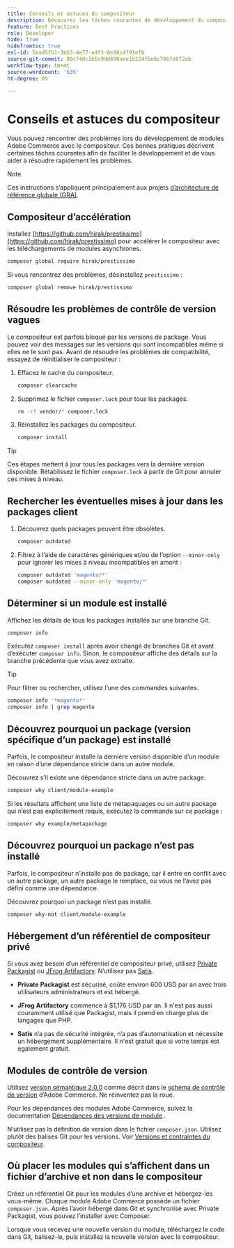 ```yaml
---
title: Conseils et astuces du compositeur
description: Découvrez les tâches courantes de développement du compositeur et des conseils pour résoudre rapidement les problèmes.
feature: Best Practices
role: Developer
hide: true
hidefromtoc: true
exl-id: 5ead5fb1-3bb3-4e77-a4f1-8e10c4f91efb
source-git-commit: 80cf4dc2b5c9dd690aee1b224fbe6c766fe8f2ab
workflow-type: tm+mt
source-wordcount: '535'
ht-degree: 0%

---
```


# Conseils et astuces du compositeur

Vous pouvez rencontrer des problèmes lors du développement de modules Adobe Commerce avec le compositeur. Ces bonnes pratiques décrivent certaines tâches courantes afin de faciliter le développement et de vous aider à résoudre rapidement les problèmes.

>[!NOTE]
>
>Ces instructions s’appliquent principalement aux projets [d’architecture de référence globale (GRA)](../overview.md).

## Compositeur d’accélération

Installez [https://github.com/hirak/prestissimo](https://github.com/hirak/prestissimo) pour accélérer le compositeur avec les téléchargements de modules asynchrones.

```bash
composer global require hirak/prestissimo
```

Si vous rencontrez des problèmes, désinstallez `prestissimo` :

```bash
composer global remove hirak/prestissimo
```

## Résoudre les problèmes de contrôle de version vagues

Le compositeur est parfois bloqué par les versions de package. Vous pouvez voir des messages sur les versions qui sont incompatibles même si elles ne le sont pas. Avant de résoudre les problèmes de compatibilité, essayez de réinitialiser le compositeur :

1. Effacez le cache du compositeur.

   ```bash
   composer clearcache
   ```

1. Supprimez le fichier `composer.lock` pour tous les packages.

   ```bash
   rm -rf vendor/* composer.lock
   ```

1. Réinstallez les packages du compositeur.

   ```bash
   composer install
   ```

>[!TIP]
>
>Ces étapes mettent à jour tous les packages vers la dernière version disponible. Rétablissez le fichier `composer.lock` à partir de Git pour annuler ces mises à niveau.

## Rechercher les éventuelles mises à jour dans les packages client

1. Découvrez quels packages peuvent être obsolètes.

   ```bash
   composer outdated
   ```

1. Filtrez à l’aide de caractères génériques et/ou de l’option `--minor-only` pour ignorer les mises à niveau incompatibles en amont :

   ```bash
   composer outdated 'magento/*'
   composer outdated --minor-only 'magento/*'
   ```

## Déterminer si un module est installé

Affichez les détails de tous les packages installés sur une branche Git.

```bash
composer info
```

Exécutez `composer install` après avoir changé de branches Git et avant d’exécuter `composer info`. Sinon, le compositeur affiche des détails sur la branche précédente que vous avez extraite.

>[!TIP]
>
>Pour filtrer ou rechercher, utilisez l’une des commandes suivantes.
>
>```bash
>composer info '*magento*'
>composer info | grep magento
>```

## Découvrez pourquoi un package (version spécifique d’un package) est installé

Parfois, le compositeur installe la dernière version disponible d’un module en raison d’une dépendance stricte dans un autre module.

Découvrez s’il existe une dépendance stricte dans un autre package.

```bash
composer why client/module-example
```

Si les résultats affichent une liste de métapaquages ou un autre package qui n’est pas explicitement requis, exécutez la commande sur ce package :

```bash
composer why example/metapackage
```

## Découvrez pourquoi un package n’est pas installé

Parfois, le compositeur n’installe pas de package, car il entre en conflit avec un autre package, un autre package le remplace, ou vous ne l’avez pas défini comme une dépendance.

Découvrez pourquoi un package n’est pas installé.

```bash
composer why-not client/module-example
```

## Hébergement d’un référentiel de compositeur privé

Si vous avez besoin d’un référentiel de compositeur privé, utilisez [Private Packagist](https://packagist.com/) ou [JFrog Artifactory](https://jfrog.com/integration/php-composer-repository/). N’utilisez pas [Satis](https://github.com/composer/satis).

- **Private Packagist** est sécurisé, coûte environ 600 USD par an avec trois utilisateurs administrateurs et est hébergé.

- **JFrog Artifactory** commence à $1,176 USD par an. Il n&#39;est pas aussi couramment utilisé que Packagist, mais il prend en charge plus de langages que PHP.

- **Satis** n’a pas de sécurité intégrée, n’a pas d’automatisation et nécessite un hébergement supplémentaire. Il n&#39;est gratuit que si votre temps est également gratuit.

## Modules de contrôle de version

Utilisez [ version sémantique 2.0.0](https://semver.org/spec/v2.0.0.html) comme décrit dans le [schéma de contrôle de version](https://developer.adobe.com/commerce/php/development/versioning/) d’Adobe Commerce. Ne réinventez pas la roue.

Pour les dépendances des modules Adobe Commerce, suivez la documentation [Dépendances des versions de module](https://developer.adobe.com/commerce/php/development/versioning/dependencies/) .

N’utilisez pas la définition de version dans le fichier `composer.json`. Utilisez plutôt des balises Git pour les versions. Voir [Versions et contraintes du compositeur](https://getcomposer.org/doc/articles/versions.md#versions-and-constraints).

## Où placer les modules qui s’affichent dans un fichier d’archive et non dans le compositeur

Créez un référentiel Git pour les modules d’une archive et hébergez-les vous-même. Chaque module Adobe Commerce possède un fichier `composer.json`. Après l’avoir hébergé dans Git et synchronisé avec Private Packagist, vous pouvez l’installer avec Composer.

Lorsque vous recevez une nouvelle version du module, téléchargez le code dans Git, balisez-le, puis installez la nouvelle version avec le compositeur.
